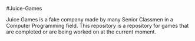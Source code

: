 #Juice-Games

Juice Games is a fake company made by many Senior Classmen in a Computer Programming field. This repository is a repository for games that are completed or are being worked on at the current moment.
